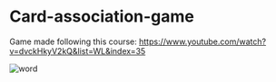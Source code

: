 # Card-association-game

Game made following this course: https://www.youtube.com/watch?v=dvckHkyV2kQ&list=WL&index=35

![word](https://user-images.githubusercontent.com/78378657/236177638-51d2a458-35b7-4811-8759-99de56971eef.PNG)
